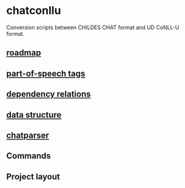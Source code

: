 # chatconllu

Conversion scripts between CHILDES CHAT format and UD CoNLL-U format.

## [roadmap](roadmap.md)
## [part-of-speech tags](part-of-speech-tags.md)
## [dependency relations](dependency-relations.md)
## [data structure](data-structure.md)
## [chatparser](chatparser.md)

## Commands

## Project layout


